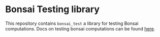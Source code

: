 # Bonsai Testing library

This repository contains `bonsai_test` a library for testing Bonsai
computations. Docs on testing bonsai computations can be found
[here](https://github.com/janestreet/bonsai_web/blob/master/docs/how_to/testing.md).

